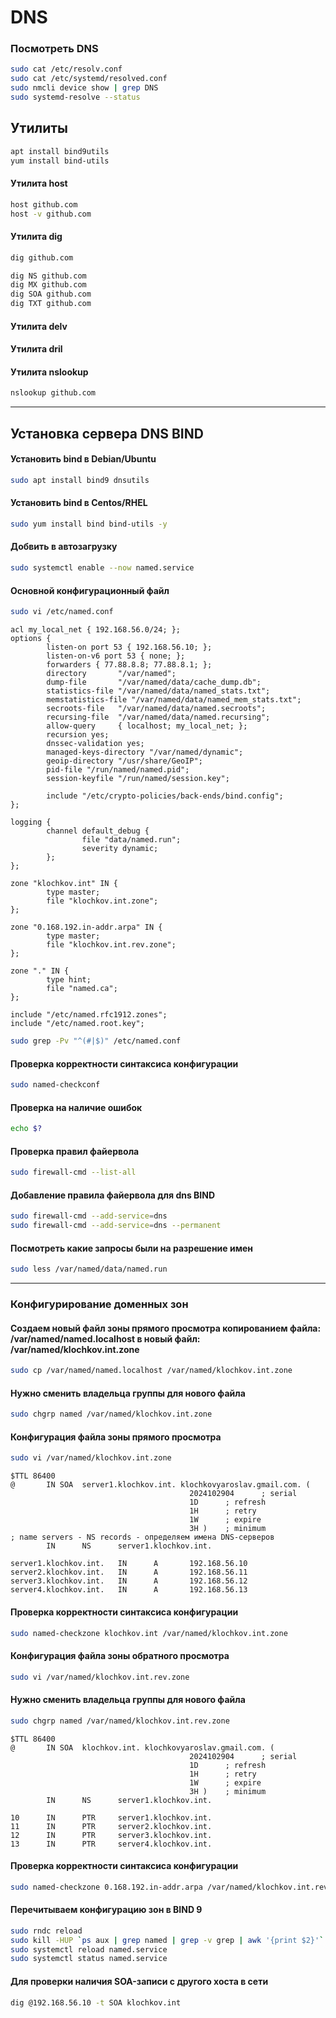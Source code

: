 # DNS

### Посмотреть DNS
```bash
sudo cat /etc/resolv.conf
sudo cat /etc/systemd/resolved.conf
sudo nmcli device show | grep DNS
sudo systemd-resolve --status
```

## Утилиты

```bash
apt install bind9utils
yum install bind-utils
```

#### Утилитa host
```bash
host github.com
host -v github.com
```

#### Утилитa dig
```bash
dig github.com
```
```bash
dig NS github.com
dig MX github.com
dig SOA github.com
dig TXT github.com
```

#### Утилитa delv

#### Утилитa dril

#### Утилитa nslookup
```bash
nslookup github.com
```
----
## Установка сервера DNS BIND

#### Установить bind в Debian/Ubuntu
```bash
sudo apt install bind9 dnsutils
```

#### Установить bind в Centos/RHEL
```bash
sudo yum install bind bind-utils -y
```
#### Добвить в автозагрузку
```bash
sudo systemctl enable --now named.service
```
#### Основной конфигурационный файл
```bash
sudo vi /etc/named.conf
```

```
acl my_local_net { 192.168.56.0/24; };
options {
        listen-on port 53 { 192.168.56.10; };
        listen-on-v6 port 53 { none; };
        forwarders { 77.88.8.8; 77.88.8.1; };
        directory       "/var/named";
        dump-file       "/var/named/data/cache_dump.db";
        statistics-file "/var/named/data/named_stats.txt";
        memstatistics-file "/var/named/data/named_mem_stats.txt";
        secroots-file   "/var/named/data/named.secroots";
        recursing-file  "/var/named/data/named.recursing";
        allow-query     { localhost; my_local_net; };
        recursion yes;
        dnssec-validation yes;
        managed-keys-directory "/var/named/dynamic";
        geoip-directory "/usr/share/GeoIP";
        pid-file "/run/named/named.pid";
        session-keyfile "/run/named/session.key";

        include "/etc/crypto-policies/back-ends/bind.config";
};

logging {
        channel default_debug {
                file "data/named.run";
                severity dynamic;
        };
};

zone "klochkov.int" IN {
        type master;
        file "klochkov.int.zone";
};

zone "0.168.192.in-addr.arpa" IN {
        type master;
        file "klochkov.int.rev.zone";
};

zone "." IN {
        type hint;
        file "named.ca";
};

include "/etc/named.rfc1912.zones";
include "/etc/named.root.key";
```

```bash
sudo grep -Pv "^(#|$)" /etc/named.conf
```
#### Проверка корректности синтаксиса конфигурации
```bash
sudo named-checkconf
```
#### Проверка на наличие ошибок
```bash
echo $?
```
#### Проверка правил файервола
```bash
sudo firewall-cmd --list-all
```
#### Добавление правила файервола для dns BIND
```bash
sudo firewall-cmd --add-service=dns
sudo firewall-cmd --add-service=dns --permanent
```
#### Посмотреть какие запросы были на разрешение имен
```bash
sudo less /var/named/data/named.run
```
----
### Конфигурирование доменных зон
#### Создаем новый файл зоны прямого просмотра копированием файла: /var/named/named.localhost в новый файл: /var/named/klochkov.int.zone
```bash
sudo cp /var/named/named.localhost /var/named/klochkov.int.zone
```

#### Нужно сменить владельца группы для нового файла
```bash
sudo chgrp named /var/named/klochkov.int.zone
```

#### Конфигурация файла зоны прямого просмотра
```bash
sudo vi /var/named/klochkov.int.zone
```
```
$TTL 86400
@       IN SOA  server1.klochkov.int. klochkovyaroslav.gmail.com. (
                                        2024102904      ; serial
                                        1D      ; refresh
                                        1H      ; retry
                                        1W      ; expire
                                        3H )    ; minimum
; name servers - NS records - определяем имена DNS-серверов
        IN      NS      server1.klochkov.int.

server1.klochkov.int.   IN      A       192.168.56.10
server2.klochkov.int.   IN      A       192.168.56.11
server3.klochkov.int.   IN      A       192.168.56.12
server4.klochkov.int.   IN      A       192.168.56.13
```
#### Проверка корректности синтаксиса конфигурации
```bash
sudo named-checkzone klochkov.int /var/named/klochkov.int.zone
```

#### Конфигурация файла зоны обратного просмотра
```bash
sudo vi /var/named/klochkov.int.rev.zone
```

#### Нужно сменить владельца группы для нового файла
```bash
sudo chgrp named /var/named/klochkov.int.rev.zone
```
```
$TTL 86400
@       IN SOA  klochkov.int. klochkovyaroslav.gmail.com. (
                                        2024102904      ; serial
                                        1D      ; refresh
                                        1H      ; retry
                                        1W      ; expire
                                        3H )    ; minimum
        IN      NS      server1.klochkov.int.

10      IN      PTR     server1.klochkov.int.
11      IN      PTR     server2.klochkov.int.
12      IN      PTR     server3.klochkov.int.
13      IN      PTR     server4.klochkov.int.
```

#### Проверка корректности синтаксиса конфигурации
```bash
sudo named-checkzone 0.168.192.in-addr.arpa /var/named/klochkov.int.rev.zone
```
#### Перечитываем конфигурацию зон в BIND 9
```bash
sudo rndc reload
sudo kill -HUP `ps aux | grep named | grep -v grep | awk '{print $2}'`
sudo systemctl reload named.service
sudo systemctl status named.service
```
#### Для проверки наличия SOA-записи с другого хоста в сети 
```bash
dig @192.168.56.10 -t SOA klochkov.int
```

